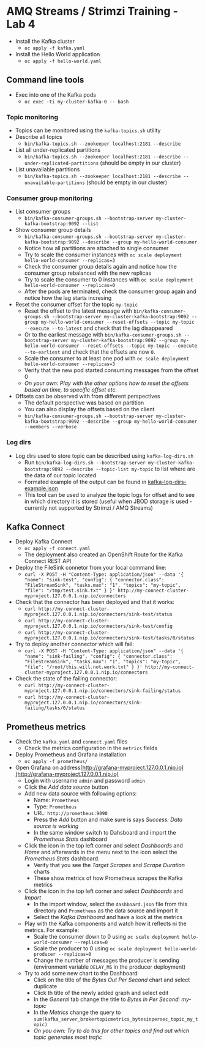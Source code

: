 # AMQ Streams / Strimzi Training - Lab 4

* Install the Kafka cluster
  * `oc apply -f kafka.yaml`
* Install the Hello World application
  * `oc apply -f hello-world.yaml`

## Command line tools

* Exec into one of the Kafka pods
  * `oc exec -ti my-cluster-kafka-0 -- bash`

### Topic monitoring

* Topics can be monitored using the `kafka-topics.sh` utility
* Describe all topics
  * `bin/kafka-topics.sh --zookeeper localhost:2181 --describe`
* List all under-replicated partitions
  * `bin/kafka-topics.sh --zookeeper localhost:2181 --describe --under-replicated-partitions` (should be empty in our cluster)
* List unavailable partitions
  * `bin/kafka-topics.sh --zookeeper localhost:2181 --describe --unavailable-partitions`  (should be empty in our cluster)

### Consumer group monitoring

* List consumer groups
  * `bin/kafka-consumer-groups.sh --bootstrap-server my-cluster-kafka-bootstrap:9092 --list`
* Show consumer group details
  * `bin/kafka-consumer-groups.sh --bootstrap-server my-cluster-kafka-bootstrap:9092 --describe --group my-hello-world-consumer`
  * Notice how all partitions are attached to single consumer
  * Try to scale the consumer instances with `oc scale deployment hello-world-consumer --replicas=3`
  * Check the consumer group details again and notice how the consumer group rebalanced with the new replicas
  * Try to scale the consumer to 0 instances with `oc scale deployment hello-world-consumer --replicas=0`
  * After the pods are terminated, check the consumer group again and notice how the lag starts incresing
* Reset the consumer offset for the topic `my-topic`
  * Reset the offset to the latest message with `bin/kafka-consumer-groups.sh --bootstrap-server my-cluster-kafka-bootstrap:9092 --group my-hello-world-consumer --reset-offsets --topic my-topic --execute --to-latest` and check that the lag disappeared
  * Or to the earliest message with `bin/kafka-consumer-groups.sh --bootstrap-server my-cluster-kafka-bootstrap:9092 --group my-hello-world-consumer --reset-offsets --topic my-topic --execute --to-earliest` and check that the offsets are now `0`.
  * Scale the consumer to at least one pod with `oc scale deployment hello-world-consumer --replicas=3`
  * Verify that the new pod started consuming messages from the offset 0
  * _On your own: Play with the other options how to reset the offsets based on time, to specific offset etc._
* Offsets can be observed with from different perspectives
  * The default perspective was based on partition
  * You can also display the offsets based on the client
  * `bin/kafka-consumer-groups.sh --bootstrap-server my-cluster-kafka-bootstrap:9092 --describe --group my-hello-world-consumer --members --verbose`

### Log dirs

* Log dirs used to store topic can be described using `kafka-log-dirs.sh`
  * Run `bin/kafka-log-dirs.sh --bootstrap-server my-cluster-kafka-bootstrap:9092 --describe --topic-list my-topic` to list where are the data of our topic located
  * Formated example of the output can be found in [kafka-log-dirs-example.json](./kafka-log-dirs-example.json)
  * This tool can be used to analyze the topic logs for offset and to see in which directory it is stored (useful when JBOD storage is used - currently not supported by Strimzi / AMQ Streams)

## Kafka Connect

* Deploy Kafka Connect
  * `oc apply -f connect.yaml`
  * The deployment also created an OpenShift Route for the Kafka Connect REST API
* Deploy the FileSink connetor from your local command line:
  * `curl -X POST -H "Content-Type: application/json" --data '{ "name": "sink-test", "config": { "connector.class": "FileStreamSink", "tasks.max": "1", "topics": "my-topic", "file": "/tmp/test.sink.txt" } }' http://my-connect-cluster-myproject.127.0.0.1.nip.io/connectors`
* Check that the connector has been deployed and that it works:
  * `curl http://my-connect-cluster-myproject.127.0.0.1.nip.io/connectors/sink-test/status`
  * `curl http://my-connect-cluster-myproject.127.0.0.1.nip.io/connectors/sink-test/config`
  * `curl http://my-connect-cluster-myproject.127.0.0.1.nip.io/connectors/sink-test/tasks/0/status`
* Try to deploy another connector which will fail:
  * `curl -X POST -H "Content-Type: application/json" --data '{ "name": "sink-failing", "config": { "connector.class": "FileStreamSink", "tasks.max": "1", "topics": "my-topic", "file": "/root/this.will.not.work.txt" } }' http://my-connect-cluster-myproject.127.0.0.1.nip.io/connectors`
* Check the state of the failing connector:
  * `curl http://my-connect-cluster-myproject.127.0.0.1.nip.io/connectors/sink-failing/status`
  * `curl http://my-connect-cluster-myproject.127.0.0.1.nip.io/connectors/sink-failing/tasks/0/status`

## Prometheus metrics

* Check the `kafka.yaml` and `connect.yaml` files
  * Check the metrics configuration in the `metrics` fields
* Deploy Prometheus and Grafana installation
  * `oc apply -f prometheus/`
* Open Grafana on address[http://grafana-myproject.127.0.0.1.nip.io](http://grafana-myproject.127.0.0.1.nip.io)
  * Login with username `admin` and password `admin`
  * Click the _Add data source_ button
  * Add new data source with following options:
    * Name: `Prometheus`
    * Type: `Prometheus`
    * URL: `http://prometheus:9090`
    * Press the _Add_ button and make sure is says _Success: Data source is working_
    * In the same window switch to Dahsboard and import the _Prometheus Stats_ dashboard
  * Click the icon in the top left corner and select _Dashboards_ and _Home_ and afterwards in the menu next to the icon select the _Prometheus Stats_ dashboard.
    * Verify that you see the _Target Scrapes_ and _Scrape Duration_ charts
    * These show metrics of how Prometheus scrapes the Kafka metrics
  * Click the icon in the top left corner and select _Dashboards_ and _Import_
    * In the import window, select the `dashboard.json` file from this directory and `Prometheus` as the data source and import it
    * Select the _Kafka Dashboard_ and have a look at the metrics
  * Play with the Kafka components and watch how it reflects ni the metrics. For example:
    * Scale the consumer down to 0 using `oc scale deployment hello-world-consumer --replicas=0`
    * Scale the producer to 0 using `oc scale deployment hello-world-producer --replicas=0`
    * Change the number of messages the producer is sending (environment variable `DELAY_MS` in the producer deployment)
  * Try to add some new chart to the Dashboard
    * Click on the title of the _Bytes Out Per Second_ chart and select duplicate
    * Click th title of the newly added graph and select edit
    * In the _General_ tab change the title to _Bytes In Per Second: my-topic_
    * In the _Metrics_ change the query to `sum(kafka_server_brokertopicmetrics_bytesinpersec_topic_my_topic)`
    * _On you own: Try to do this for other topics and find out which topic generates most trafic_